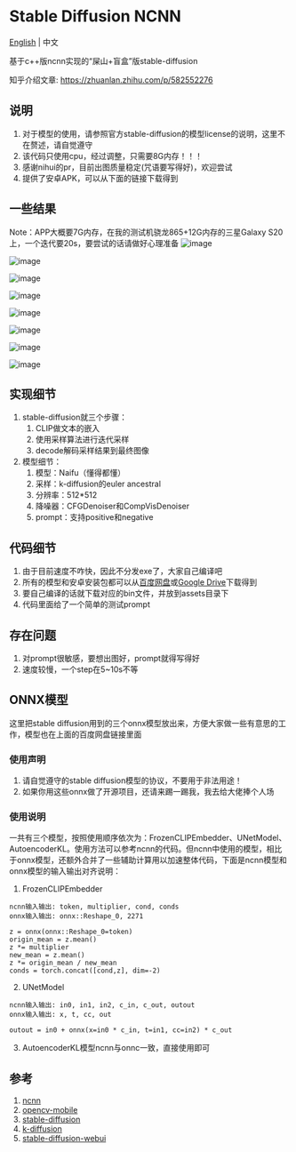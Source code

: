 # Stable Diffusion NCNN

[English](https://github.com/EdVince/Stable-Diffusion-NCNN/blob/main/README.md) | 中文

基于c++版ncnn实现的“屎山+盲盒”版stable-diffusion

知乎介绍文章: https://zhuanlan.zhihu.com/p/582552276

## 说明
1. 对于模型的使用，请参照官方stable-diffusion的模型license的说明，这里不在赘述，请自觉遵守
2. 该代码只使用cpu，经过调整，只需要8G内存！！！
3. 感谢nihui的pr，目前出图质量稳定(咒语要写得好)，欢迎尝试
4. 提供了安卓APK，可以从下面的链接下载得到

## 一些结果

Note：APP大概要7G内存，在我的测试机骁龙865+12G内存的三星Galaxy S20上，一个迭代要20s，要尝试的话请做好心理准备
![image](./resources/android.jpg)

![image](./resources/result_15_42.png)

![image](./resources/result_15_42_1.png)

![image](./resources/result_15_1668336058.png)

![image](./resources/result_15_1668336279.png)

![image](./resources/result_15_1668336723.png)

![image](./resources/result_15_1668337168.png)

![image](./resources/result_15_1668337577.png)

## 实现细节
1. stable-diffusion就三个步骤：
    1. CLIP做文本的嵌入
    2. 使用采样算法进行迭代采样
    3. decode解码采样结果到最终图像
2. 模型细节：
    1. 模型：Naifu（懂得都懂）
    2. 采样：k-diffusion的euler ancestral
    3. 分辨率：512*512
    4. 降噪器：CFGDenoiser和CompVisDenoiser
    4. prompt：支持positive和negative

## 代码细节
1. 由于目前速度不咋快，因此不分发exe了，大家自己编译吧
2. 所有的模型和安卓安装包都可以从[百度网盘](https://pan.baidu.com/s/1kO8HtTZRcyDbzA32ZzafSQ?pwd=6666)或[Google Drive](https://drive.google.com/drive/folders/1myB4uIQ2K5okl51XDbmYhetLF9rUyLZS?usp=sharing)下载得到
3. 要自己编译的话就下载对应的bin文件，并放到assets目录下
4. 代码里面给了一个简单的测试prompt

## 存在问题
1. 对prompt很敏感，要想出图好，prompt就得写得好
2. 速度较慢，一个step在5~10s不等

## ONNX模型

这里把stable diffusion用到的三个onnx模型放出来，方便大家做一些有意思的工作，模型也在上面的百度网盘链接里面

### 使用声明
1. 请自觉遵守的stable diffusion模型的协议，不要用于非法用途！
2. 如果你用这些onnx做了开源项目，还请来踢一踢我，我去给大佬捧个人场

### 使用说明
一共有三个模型，按照使用顺序依次为：FrozenCLIPEmbedder、UNetModel、AutoencoderKL。使用方法可以参考ncnn的代码。但ncnn中使用的模型，相比于onnx模型，还额外合并了一些辅助计算用以加速整体代码，下面是ncnn模型和onnx模型的输入输出对齐说明：

1. FrozenCLIPEmbedder
```
ncnn输入输出: token, multiplier, cond, conds
onnx输入输出: onnx::Reshape_0, 2271

z = onnx(onnx::Reshape_0=token)
origin_mean = z.mean()
z *= multiplier
new_mean = z.mean()
z *= origin_mean / new_mean
conds = torch.concat([cond,z], dim=-2)
```
2. UNetModel
```
ncnn输入输出: in0, in1, in2, c_in, c_out, outout
onnx输入输出: x, t, cc, out

outout = in0 + onnx(x=in0 * c_in, t=in1, cc=in2) * c_out
```
3. AutoencoderKL模型ncnn与onnc一致，直接使用即可

## 参考
1. [ncnn](https://github.com/Tencent/ncnn)
2. [opencv-mobile](https://github.com/nihui/opencv-mobile)
3. [stable-diffusion](https://github.com/CompVis/stable-diffusion)
4. [k-diffusion](https://github.com/crowsonkb/k-diffusion)
5. [stable-diffusion-webui](https://github.com/AUTOMATIC1111/stable-diffusion-webui)
